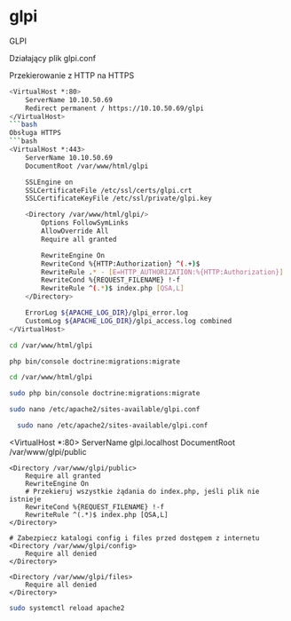 # glpi
GLPI

Działający plik glpi.conf

Przekierowanie z HTTP na HTTPS
```bash
<VirtualHost *:80>
    ServerName 10.10.50.69
    Redirect permanent / https://10.10.50.69/glpi
</VirtualHost>
```bash
Obsługa HTTPS
```bash
<VirtualHost *:443>
    ServerName 10.10.50.69
    DocumentRoot /var/www/html/glpi

    SSLEngine on
    SSLCertificateFile /etc/ssl/certs/glpi.crt
    SSLCertificateKeyFile /etc/ssl/private/glpi.key

    <Directory /var/www/html/glpi/>
        Options FollowSymLinks
        AllowOverride All
        Require all granted

        RewriteEngine On
        RewriteCond %{HTTP:Authorization} ^(.+)$
        RewriteRule .* - [E=HTTP_AUTHORIZATION:%{HTTP:Authorization}]
        RewriteCond %{REQUEST_FILENAME} !-f
        RewriteRule ^(.*)$ index.php [QSA,L]
    </Directory>

    ErrorLog ${APACHE_LOG_DIR}/glpi_error.log
    CustomLog ${APACHE_LOG_DIR}/glpi_access.log combined
</VirtualHost>
```


```bash
cd /var/www/html/glpi
```
```bash
php bin/console doctrine:migrations:migrate
```
```bash
cd /var/www/html/glpi
```
```bash
sudo php bin/console doctrine:migrations:migrate
```
```bash
sudo nano /etc/apache2/sites-available/glpi.conf
```
```bash
  sudo nano /etc/apache2/sites-available/glpi.conf
```

  <VirtualHost *:80>
    ServerName glpi.localhost
    DocumentRoot /var/www/glpi/public

    <Directory /var/www/glpi/public>
        Require all granted
        RewriteEngine On
        # Przekieruj wszystkie żądania do index.php, jeśli plik nie istnieje
        RewriteCond %{REQUEST_FILENAME} !-f
        RewriteRule ^(.*)$ index.php [QSA,L]
    </Directory>

    # Zabezpiecz katalogi config i files przed dostępem z internetu
    <Directory /var/www/glpi/config>
        Require all denied
    </Directory>

    <Directory /var/www/glpi/files>
        Require all denied
    </Directory>
</VirtualHost>

```bash
sudo systemctl reload apache2
```
